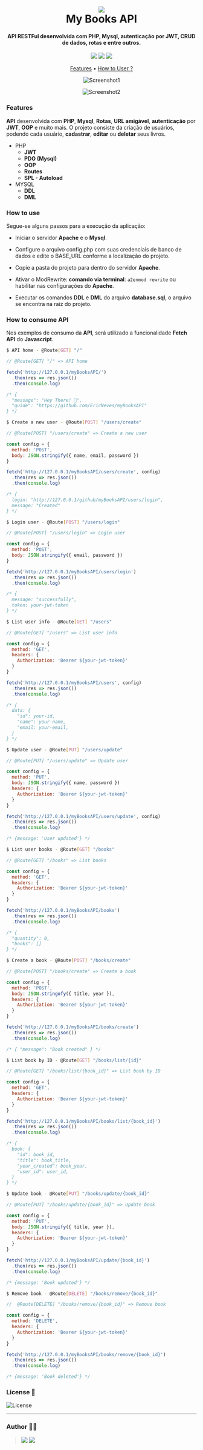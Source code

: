<h1 align="center">
  <img src=".github/icon.png">
  <br>
    My Books API
  <br>
</h1>

<h4 align="center">
  API RESTFul desenvolvida com <b>PHP</b>, <b>Mysql</b>, autenticação por <b>JWT</b>, <b>CRUD</b> de dados, rotas e entre outros.
</h4>

<p align="center">
  <img src="https://img.shields.io/github/last-commit/ericneves/myBooksAPI?style=flat-square&logo=github&logoColor=yellow&color=yellow">
  <img src="https://img.shields.io/github/languages/top/ericneves/myBooksAPI?style=flat-square&logo=php&logoColor=blue&labelColor=white">
  <img src="https://img.shields.io/github/license/ericneves/myBooksAPI?style=flat-square&logo=github&logoColor=white&color=red">
</p>

<p align="center">
  <a href="#features">Features</a> •
  <a href="#how-to-use">How to User ?</a>
</p>

<div align="center">

![Screenshot1](.github/screenshot1.png)

![Screenshot2](.github/screenshotB.png)

</div>

### Features

<b>API</b> desenvolvida com <b>PHP</b>, <b>Mysql</b>, <b>Rotas</b>, <b>URL amigável</b>, <b>autenticação</b> por <b>JWT</b>, <b>OOP</b> e muito mais.
O projeto consiste da criação de usuários, podendo cada usuário, <b>cadastrar</b>, <b>editar</b> ou <b>deletar</b> seus livros.

* PHP
  - <b>JWT</b>
  - <b>PDO (Mysql)</b>
  - <b>OOP </b>
  - <b>Routes</b>
  - <b>SPL - Autoload</b>
* MYSQL
  - <b>DDL</b>
  - <b>DML</b>

### How to use

Segue-se alguns passos para a execução da aplicação:

- Iniciar o servidor <b>Apache</b> e o <b>Mysql</b>.

- Configure o arquivo config.php com suas credenciais de banco de dados e edite o BASE_URL conforme a localização do projeto.

- Copie a pasta do projeto para dentro do servidor <b>Apache</b>.

- Ativar o ModRewrite: <b>comando via terminal</b>: ```a2enmod rewrite``` ou habilitar nas configurações do <b>Apache</b>.

- Executar os comandos <b>DDL</b> e <b>DML</b> do arquivo <b>database.sql</b>, o arquivo se encontra na raiz do projeto.

### How to consume API

Nos exemplos de consumo da <b>API</b>, será utilizado a funcionalidade <b>Fetch API</b> do <b>Javascript</b>.

```sh
$ API home - @Route[GET] "/"
```

```js
// @Route[GET] "/" => API home 

fetch('http://127.0.0.1/myBooksAPI/')
  .then(res => res.json())
  .then(console.log)

/* {
  "message": "Hey There! 🦍",
  "guide": "https://github.com/EricNeves/myBooksAPI"
} */

```

```sh
$ Create a new user - @Route[POST] "/users/create"
```

```js
// @Route[POST] "/users/create" => Create a new user

const config = {
  method: 'POST',
  body: JSON.stringify({ name, email, password })
}

fetch('http://127.0.0.1/myBooksAPI/users/create', config)
  .then(res => res.json())
  .then(console.log)

/* {
  login: "http://127.0.0.1/github/myBooksAPI/users/login",
  message: "Created"
} */

```

```sh
$ Login user - @Route[POST] "/users/login"
```

```js
// @Route[POST] "/users/login" => Login user

const config = {
  method: 'POST',
  body: JSON.stringify({ email, password })
}

fetch('http://127.0.0.1/myBooksAPI/users/login')
  .then(res => res.json())
  .then(console.log)

/* {
  message: "successfully",
  token: your-jwt-token
} */

```

```sh
$ List user info - @Route[GET] "/users"
```

```js
// @Route[GET] "/users" => List user info

const config = {
  method: 'GET',
  headers: {
    Authorization: 'Bearer ${your-jwt-token}'
  }
}

fetch('http://127.0.0.1/myBooksAPI/users', config)
  .then(res => res.json())
  .then(console.log)

/* {
  data: {
    "id": your-id,
    "name": your-name,
    "email: your-email,
  }
} */

```

```sh
$ Update user - @Route[PUT] "/users/update"
```

```js
// @Route[PUT] "/users/update" => Update user

const config = {
  method: 'PUT',
  body: JSON.stringify({ name, password })
  headers: {
    Authorization: 'Bearer ${your-jwt-token}'
  }
}

fetch('http://127.0.0.1/myBooksAPI/users/update', config)
  .then(res => res.json())
  .then(console.log)

/* {message: 'User updated'} */

```

```sh
$ List user books - @Route[GET] "/books"
```

```js
// @Route[GET] "/books" => List books

const config = {
  method: 'GET',
  headers: {
    Authorization: 'Bearer ${your-jwt-token}'
  }
}

fetch('http://127.0.0.1/myBooksAPI/books')
  .then(res => res.json())
  .then(console.log)

/* {
  "quantity": 0,
  "books": []
} */

```

```sh
$ Create a book - @Route[POST] "/books/create"
```

```js
// @Route[POST] "/books/create" => Create a book

const config = {
  method: 'POST',
  body: JSON.stringofy({ title, year }),
  headers: {
    Authorization: 'Bearer ${your-jwt-token}'
  }
}

fetch('http://127.0.0.1/myBooksAPI/books/create')
  .then(res => res.json())
  .then(console.log)

/* { "message": "Book created" } */

```

```sh
$ List book by ID - @Route[GET] "/books/list/{id}"
```

```js
// @Route[GET] "/books/list/{book_id}" => List book by ID

const config = {
  method: 'GET',
  headers: {
    Authorization: 'Bearer ${your-jwt-token}'
  }
}

fetch('http://127.0.0.1/myBooksAPI/books/list/{book_id}')
  .then(res => res.json())
  .then(console.log)

/* {
  book: {
    "id": book_id,
    "title": book_title,
    "year_created": book_year,
    "user_id": user_id,
  }
} */

```

```sh
$ Update book - @Route[PUT] "/books/update/{book_id}"
```

```js
// @Route[PUT] "/books/update/{book_id}" => Update book 

const config = {
  method: 'PUT',
  body: JSON.stringify({ title, year }),
  headers: {
    Authorization: 'Bearer ${your-jwt-token}'
  }
}

fetch('http://127.0.0.1/myBooksAPI/update/{book_id}')
  .then(res => res.json())
  .then(console.log)

/* {message: 'Book updated'} */

```

```sh
$ Remove book - @Route[DELETE] "/books/remove/{book_id}"
```

```js
//  @Route[DELETE] "/books/remove/{book_id}" => Remove book

const config = {
  method: 'DELETE',
  headers: {
    Authorization: 'Bearer ${your-jwt-token}'
  }
}

fetch('http://127.0.0.1/myBooksAPI/books/remove/{book_id}')
  .then(res => res.json())
  .then(console.log)

/* {message: 'Book deleted'} */

```


### License 📃

<img src="https://img.shields.io/github/license/ericneves/myBooksAPI?style=flat-square&logo=github&logoColor=white&color=red" alt="License">

---

### Author 🧑‍💻
><a href="https://www.instagram.com/ericneves_dev/"><img src="https://img.shields.io/badge/Instagram-E4405F?style=for-the-badge&logo=instagram&logoColor=white"></a> <a href="https://linkedin.com/in/ericnevesrr"> <img src="https://img.shields.io/badge/LinkedIn-0077B5?style=for-the-badge&logo=linkedin&logoColor=white"></a>
